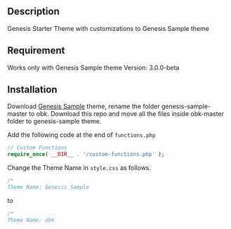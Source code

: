 ## Description

Genesis Starter Theme with customizations to Genesis Sample theme

## Requirement

Works only with Genesis Sample theme Version: 3.0.0-beta

## Installation

Download [Genesis Sample](https://github.com/studiopress/genesis-sample/ "Title") theme, rename the folder genesis-sample-master to obk. Download this repo and move all the files inside obk-master folder to genesis-sample theme.

Add the following code at the end of `functions.php`

```php
// Custom Functions
require_once( __DIR__ . '/custom-functions.php' );
```

Change the Theme Name in `style.css` as follows.

```css
/*
Theme Name: Genesis Sample
```

to

```css
/*
Theme Name: obk
```